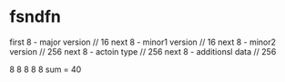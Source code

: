# fsndfn

first 8 - major version // 16
next 8 - minor1 version // 16
next 8 - minor2 version // 256
next 8 - actoin type // 256
next 8 - additionsl data // 256

8 8 8 8 8
sum = 40

